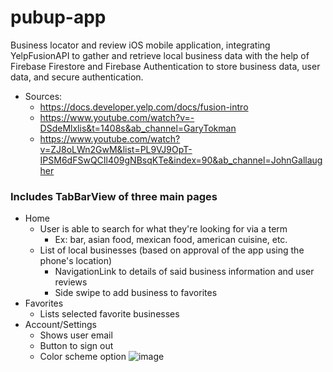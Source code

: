 # pubup-app
Business locator and review iOS mobile application, integrating YelpFusionAPI to gather and retrieve local business data with the help of Firebase Firestore and Firebase Authentication to store business data, user data, and secure authentication.
  - Sources:
     - https://docs.developer.yelp.com/docs/fusion-intro
     - https://www.youtube.com/watch?v=-DSdeMlxlis&t=1408s&ab_channel=GaryTokman
     - https://www.youtube.com/watch?v=ZJ8oLWn2GwM&list=PL9VJ9OpT-IPSM6dFSwQCIl409gNBsqKTe&index=90&ab_channel=JohnGallaugher

### Includes TabBarView of three main pages
- Home
  - User is able to search for what they're looking for via a term
    - Ex: bar, asian food, mexican food, american cuisine, etc.
  - List of local businesses (based on approval of the app using the phone's location)
    - NavigationLink to details of said business information and user reviews
    - Side swipe to add business to favorites
- Favorites
  - Lists selected favorite businesses
- Account/Settings
  - Shows user email
  - Button to sign out
  - Color scheme option
 ![image](https://github.com/srburke/pubup-app/assets/15665394/4a725692-1946-42df-89d8-33ce654e38a1)
